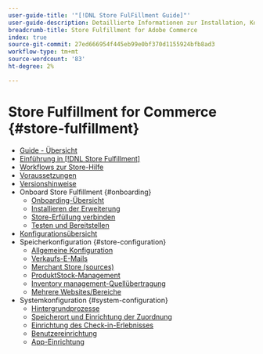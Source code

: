 ```yaml
---
user-guide-title: '"[!DNL Store FulFillment Guide]"'
user-guide-description: Detaillierte Informationen zur Installation, Konfiguration und Verwendung von Store Fulfillment für Adobe Commerce Stores.
breadcrumb-title: Store Fulfillment for Adobe Commerce
index: true
source-git-commit: 27ed666954f445eb99e0bf370d1155924bfb8ad3
workflow-type: tm+mt
source-wordcount: '83'
ht-degree: 2%

---
```



# Store Fulfillment for Commerce {#store-fulfillment}

- [Guide - Übersicht](guide-overview.md)
- [Einführung in [!DNL Store Fulfillment]](introduction.md)
- [Workflows zur Store-Hilfe](store-assist-modules.md)
- [Voraussetzungen](solution-requirements.md)
- [Versionshinweise](release-notes.md)
- Onboard Store Fulfillment {#onboarding}
   - [Onboarding-Übersicht](onboard.md)
   - [Installieren der Erweiterung](install.md)
   - [Store-Erfüllung verbinden](connect-set-up-service.md)
   - [Testen und Bereitstellen](test-and-deploy.md)
- [Konfigurationsübersicht](service-config-settings-overview.md)
- Speicherkonfiguration {#store-configuration}
   - [Allgemeine Konfiguration](enable-general.md)
   - [Verkaufs-E-Mails](sales-emails.md)
   - [Merchant Store (sources)](merchant-store-configuration.md)
   - [ProduktStock-Management](product-stock.md)
   - [Inventory management-Quellübertragung](inventory-stock-transfer.md)
   - [Mehrere Websites/Bereiche](multi-site-and-scope-config.md)
- Systemkonfiguration {#system-configuration}
   - [Hintergrundprozesse](background-processes.md)
   - [Speicherort und Einrichtung der Zuordnung](store-location-map-provider-setup.md)
   - [Einrichtung des Check-in-Erlebnisses](check-in-experience-setup.md)
   - [Benutzereinrichtung](user-setup.md)
   - [App-Einrichtung](app-setup.md)


